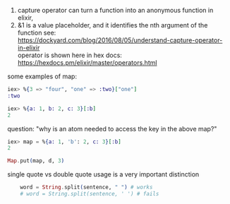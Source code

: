 1) capture operator can turn a function into an anonymous function in elixir, 
2) &1 is a value placeholder, and it identifies the nth argument of the function
  see:<br/>
    https://dockyard.com/blog/2016/08/05/understand-capture-operator-in-elixir<br/>
    operator is shown here in hex docs: https://hexdocs.pm/elixir/master/operators.html<br/>

some examples of map:
```elixir
iex> %{3 => "four", "one" => :two}["one"] 
:two

iex> %{a: 1, b: 2, c: 3}[:b]
2
```
question: "why is an atom needed to access the key in the above map?"
```elixir
iex> map = %{a: 1, 'b': 2, c: 3}[:b]
2

Map.put(map, d, 3)
```

single quote vs double quote usage is a very important distinction
```elixir 
    word = String.split(sentence, " ") # works
    # word = String.split(sentence, ' ') # fails
```
